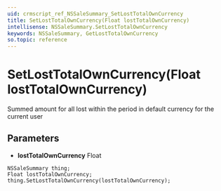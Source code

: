 ```yaml
---
uid: crmscript_ref_NSSaleSummary_SetLostTotalOwnCurrency
title: SetLostTotalOwnCurrency(Float lostTotalOwnCurrency)
intellisense: NSSaleSummary.SetLostTotalOwnCurrency
keywords: NSSaleSummary, GetLostTotalOwnCurrency
so.topic: reference
---
```


# SetLostTotalOwnCurrency(Float lostTotalOwnCurrency)

Summed amount for all lost within the period in default currency for the current user

## Parameters

* **lostTotalOwnCurrency** Float

```crmscript
NSSaleSummary thing;
Float lostTotalOwnCurrency;
thing.SetLostTotalOwnCurrency(lostTotalOwnCurrency);
```

